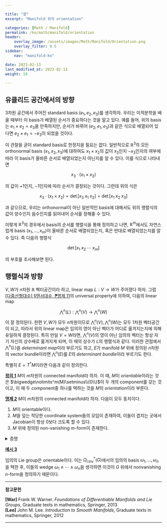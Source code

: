 ```yaml
---

title: "향"
excerpt: "Manifold 위의 orientation"

categories: [Math / Manifold]
permalink: /ko/math/manifold/orientation
header:
    overlay_image: /assets/images/Math/Manifold/Orientation.png
    overlay_filter: 0.5
sidebar: 
    nav: "manifold-ko"

date: 2023-02-13
last_modified_at: 2023-02-13
weight: 19

---
```


## 유클리드 공간에서의 방향

3차원 공간에서 주어진 standard basis $(e_1,e_2,e_3)$를 생각하자. 우리는 미적분학을 배울 때부터 이 basis가 배열된 순서가 중요하다는 것을 알고 있다. 예를 들어, 위의 basis는 $e_1\times e_2=e_3$을 만족하지만, 순서가 바뀌어 $(e_2,e_1,e_3)$과 같은 식으로 배열되어 있다면 $e_2\times e_1=-e_3$이 되었을 것이다. 

이 관찰을 굳이 standard basis로 한정지을 필요는 없다. 일반적으로 $\mathbb{R}^3$의 모든 orthonormal basis $(x_1,x_2,x_3)$에 대하여도 $x_1\times x_2$의 값이 $x_3$인지 $-x_3$인지의 여부에 따라 이 basis가 올바른 순서로 배열되었는지 아닌지를 알 수 있다. 이를 식으로 나타내면

$$x_3\cdot(x_1\times x_2)$$

의 값이 $+1$인지, $-1$인지에 따라 순서가 결정되는 것이다. 그런데 위의 식은

$$x_3\cdot(x_1\times x_2)=\det[x_3\;x_1\;x_2]=\det[x_1\;x_2\;x_3]$$

과 같으므로, 우리는 orthonormal이 아닌 일반적인 basis에 대해서도 위의 행렬식의 값이 양수인지 음수인지를 읽어내어 순서를 정해줄 수 있다.

이렇게 $\mathbb{R}^3$의 경우에서 basis의 순서를 행렬식을 통해 정의하고 나면, $\mathbb{R}^m$에서도 자연스럽게 basis $(x_1,\ldots, x_m)$이 올바른 순서로 배열되었는지, 혹은 반대로 배열되었는지를 알 수 있다. 즉 다음의 행렬식

$$\det[x_1\;x_2\;\cdots\;x_m]$$

의 부호를 조사해보면 된다.

## 행렬식과 방향

$V,W$가 $n$차원 $\mathbb{R}$ 벡터공간이라 하고, linear map $L:V\rightarrow W$가 주어졌다 하자. 그럼 [\[다중선형대수\] §텐서대수, ⁋명제 11](/ko/math/multilinear_algebra/tensor_algebras#prop11)의 universal property에 의하여, 다음의 linear map

$$\bigwedge\nolimits^n(L):\bigwedge\nolimits^n(V)\rightarrow\bigwedge\nolimits^n(W)$$

이 잘 정의된다. 한편 $V,W$가 모두 $n$차원이므로 $\bigwedge\nolimits^n(V),\bigwedge\nolimits^n(W)$는 모두 1차원 벡터공간이 되고, 따라서 위의 linear map은 임의의 영이 아닌 벡터가 어디로 옮겨지는지에 의해 유일하게 결정된다. 특히 만일 $V=W$라면, $\bigwedge\nolimits^n(V)$의 영이 아닌 임의의 벡터는 항상 자기 자신의 상수배로 옮겨지게 되며, 이 때의 상수가 $L$의 행렬식과 같다. 이러한 관점에서 $\bigwedge\nolimits^n(L)$을 *determinant map*이라 부르기도 하고, $E$가 manifold $M$ 위에 정의된 $n$차원의 vector bundle이라면 $\bigwedge\nolimits^n(E)$를 $E$의 *determinant bundle*이라 부르기도 한다.

특별히 $E=T^\ast M$이라면 다음과 같이 정의한다.

<div class="definition" markdown="1">

<ins id="def1">**정의 1**</ins> $M$이 $m$차원의 connected manifold라 하자. 이 때, $M$이 *orientable*이라는 것은 $\bigwedge\nolimits^m(M)\setminus\\{0\\}$이 두 개의 component를 갖는 것이고, 이 때 두 component중 하나를 택하는 것을 $M$의 *orientation*이라 부른다. 

</div>

<div class="proposition" markdown="1">

<ins id="prop2">**명제 2**</ins> $M$이 $m$차원의 connected manifold라 하자. 다음이 모두 동치이다.

1. $M$이 orientable이다.
2. $M$을 덮는 적당한 coordinate system들의 모임이 존재하여, 이들이 겹치는 곳에서 Jacobian이 항상 0보다 크도록 할 수 있다.
3. $M$ 위에 정의된 non-vanishing $m$-form이 존재한다.

</div>
<details class="proof" markdown="1">
<summary>증명</summary>



</details>

<div class="example" markdown="1">

<ins id="ex3">**예시 3**</ins> 

임의의 Lie group은 orientable이다. 이는 $\Omega_\text{l.inv}^\ast(G)$에서의 임의의 basis $\omega_1,\ldots,\omega_n$을 택한 후, 이들의 wedge $\omega_1\wedge\cdots\wedge\omega_n$을 생각하면 이것이 $G$ 위에서 nonvanishing $n$-form을 정의하기 때문이다.

</div>

---

**참고문헌**

**[War]** Frank W. Warner. *Foundations of Differentiable Manifolds and Lie Groups*, Graduate texts in mathematics, Springer, 2013  
**[Lee]** John M. Lee. *Introduction to Smooth Manifolds*, Graduate texts in mathematics, Springer, 2012  

---